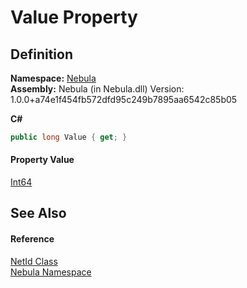# Value Property




## Definition
**Namespace:** <a href="N_Nebula">Nebula</a>  
**Assembly:** Nebula (in Nebula.dll) Version: 1.0.0+a74e1f454fb572dfd95c249b7895aa6542c85b05

**C#**
``` C#
public long Value { get; }
```



#### Property Value
<a href="https://learn.microsoft.com/dotnet/api/system.int64" target="_blank" rel="noopener noreferrer">Int64</a>

## See Also


#### Reference
<a href="T_Nebula_NetId">NetId Class</a>  
<a href="N_Nebula">Nebula Namespace</a>  
